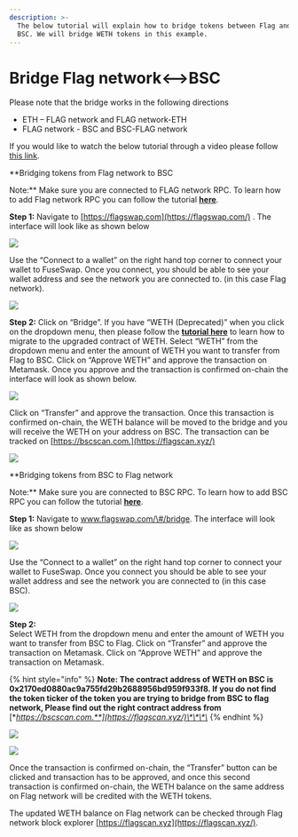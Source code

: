 ```yaml
---
description: >-
  The below tutorial will explain how to bridge tokens between Flag and
  BSC. We will bridge WETH tokens in this example.
---
```


# Bridge Flag network&lt;--&gt;BSC

Please note that the bridge works in the following directions

* ETH – FLAG network and FLAG network-ETH
* FLAG network - BSC and BSC-FLAG network

If you would like to watch the below tutorial through a video please follow [this link](https://www.youtube.com/watch?v=l17K6mu1uM4).

**Bridging tokens from Flag network to BSC  
  
Note:** Make sure you are connected to FLAG network RPC. To learn how to add Flag network RPC you can follow the tutorial [**here**](../how-to-add-fuse-to-your-metamask.md).

**Step 1:** Navigate to [https://flagswap.com](https://flagswap.com/) . The interface will look like as shown below  


![](../.gitbook/assets/0%20%2810%29.png)

Use the “Connect to a wallet” on the right hand top corner to connect your wallet to FuseSwap. Once you connect, you should be able to see your wallet address and see the network you are connected to. \(in this case Flag network\).

![](../.gitbook/assets/1%20%2814%29.png)

**Step 2:** Click on “Bridge”. If you have “WETH \(Deprecated\)” when you click on the dropdown menu, then please follow the [**tutorial here**](../fuseswap/migration-tutorial.md) to learn how to migrate to the upgraded contract of WETH. Select “WETH” from the dropdown menu and enter the amount of WETH you want to transfer from Flag to BSC. Click on “Approve WETH” and approve the transaction on Metamask. Once you approve and the transaction is confirmed on-chain the interface will look as shown below.

![](../.gitbook/assets/2%20%2814%29.png)

Click on “Transfer” and approve the transaction. Once this transaction is confirmed on-chain, the WETH balance will be moved to the bridge and you will receive the WETH on your address on BSC. The transaction can be tracked on [https://bscscan.com.](https://flagscan.xyz/)

![](../.gitbook/assets/3%20%2812%29.png)

**Bridging tokens from BSC to Flag network  
  
Note:** Make sure you are connected to BSC RPC. To learn how to add BSC RPC you can follow the tutorial [**here**](https://academy.binance.com/en/articles/connecting-metamask-to-binance-smart-chain).

**Step 1:** Navigate to www.flagswap.com/\#/bridge. The interface will look like as shown below

![](../.gitbook/assets/4%20%2812%29.png)

Use the “Connect to a wallet” on the right hand top corner to connect your wallet to FuseSwap. Once you connect you should be able to see your wallet address and see the network you are connected to \(in this case BSC\).

![](../.gitbook/assets/5%20%2810%29.png)

**Step 2:**  
Select WETH from the dropdown menu and enter the amount of WETH you want to transfer from BSC to Flag. Click on “Transfer” and approve the transaction on Metamask. Click on “Approve WETH” and approve the transaction on Metamask.

{% hint style="info" %}
**Note: The contract address of WETH on BSC is 0x2170ed0880ac9a755fd29b2688956bd959f933f8. If you do not find the token ticker of the token you are trying to bridge from BSC to flag network, Please find out the right contract address from** [**https://bscscan.com.**](https://flagscan.xyz/)\*\*\*\*
{% endhint %}

![](../.gitbook/assets/6%20%289%29.png)

![](../.gitbook/assets/7%20%285%29.png)

Once the transaction is confirmed on-chain, the “Transfer” button can be clicked and transaction has to be approved, and once this second transaction is confirmed on-chain, the WETH balance on the same address on Flag network will be credited with the WETH tokens.

The updated WETH balance on Flag network can be checked through Flag network block explorer [https://flagscan.xyz](https://flagscan.xyz/).

